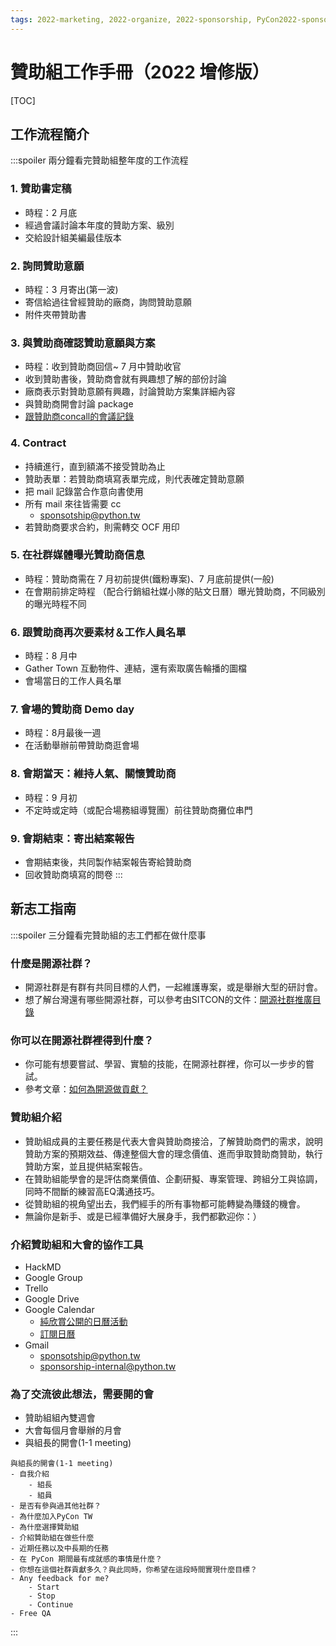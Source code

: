 ```yaml
---
tags: 2022-marketing, 2022-organize, 2022-sponsorship, PyCon2022-sponsorship 
---
```

# 贊助組工作手冊（2022 增修版） 


[TOC]

## 工作流程簡介

:::spoiler 兩分鐘看完贊助組整年度的工作流程
### 1. 贊助書定稿
- 時程：2 月底
- 經過會議討論本年度的贊助方案、級別
- 交給設計組美編最佳版本


### 2. 詢問贊助意願
- 時程：3 月寄出(第一波)
- 寄信給過往曾經贊助的廠商，詢問贊助意願
- 附件夾帶贊助書

### 3. 與贊助商確認贊助意願與方案
- 時程：收到贊助商回信~ 7 月中贊助收官
- 收到贊助書後，贊助商會就有興趣想了解的部份討論
- 廠商表示對贊助意願有興趣，討論贊助方案集詳細內容
- 與贊助商開會討論 package
- [跟贊助商concall的會議記錄](https://hackmd.io/xUV3O6TpSOGeg3sQEyqG0w)

### 4. Contract
- 持續進行，直到額滿不接受贊助為止
- 贊助表單：若贊助商填寫表單完成，則代表確定贊助意願
- 把 mail 記錄當合作意向書使用
- 所有 mail 來往皆需要 cc
    - sponsotship@python.tw
- 若贊助商要求合約，則需轉交 OCF 用印


### 5. 在社群媒體曝光贊助商信息
-  時程：贊助商需在 7 月初前提供(鐵粉專案)、7 月底前提供(一般)
-  在會期前排定時程 （配合行銷組社媒小隊的貼文日曆）曝光贊助商，不同級別的曝光時程不同

### 6. 跟贊助商再次要素材＆工作人員名單
-  時程：8 月中
-  Gather Town 互動物件、連結，還有索取廣告輪播的圖檔
-  會場當日的工作人員名單


### 7. 會場的贊助商 Demo day
- 時程：8月最後一週
- 在活動舉辦前帶贊助商逛會場

### 8. 會期當天：維持人氣、關懷贊助商
- 時程：9 月初
- 不定時或定時（或配合場務組導覽團）前往贊助商攤位串門

### 9. 會期結束：寄出結案報告
- 會期結束後，共同製作結案報告寄給贊助商
- 回收贊助商填寫的問卷
:::

## 新志工指南
:::spoiler 三分鐘看完贊助組的志工們都在做什麼事
### 什麼是開源社群？
- 開源社群是有群有共同目標的人們，一起維護專案，或是舉辦大型的研討會。
- 想了解台灣還有哪些開源社群，可以參考由SITCON的文件：[開源社群推廣目錄](https://hackmd.io/@SITCON/floss-community-list)

### 你可以在開源社群裡得到什麼？

- 你可能有想要嘗試、學習、實驗的技能，在開源社群裡，你可以一步步的嘗試。
- 參考文章：[如何為開源做貢獻？](https://opensource.guide/zh-hant/how-to-contribute/#%E7%82%BA%E4%BD%95%E8%A6%81%E7%82%BA%E9%96%8B%E6%BA%90%E8%B2%A2%E7%8D%BB%E5%BF%83%E5%8A%9B)

### 贊助組介紹
- 贊助組成員的主要任務是代表大會與贊助商接洽，了解贊助商們的需求，說明贊助方案的預期效益、傳達整個大會的理念價值、進而爭取贊助商贊助，執行贊助方案，並且提供結案報告。
- 在贊助組能學會的是評估商業價值、企劃研擬、專案管理、跨組分工與協調，同時不間斷的練習高EQ溝通技巧。
- 從贊助組的視角望出去，我們經手的所有事物都可能轉變為賺錢的機會。
- 無論你是新手、或是已經準備好大展身手，我們都歡迎你：）


### 介紹贊助組和大會的協作工具
- HackMD
- Google Group
- Trello
- Google Drive
- Google Calendar
    - [純欣賞公開的日曆活動](https://calendar.google.com/calendar/u/0/embed?src=t9r9qd19ju6760neai5gilt1v8@group.calendar.google.com)
    - [訂閱日曆](https://calendar.google.com/calendar/u/0?cid=dDlyOXFkMTlqdTY3NjBuZWFpNWdpbHQxdjhAZ3JvdXAuY2FsZW5kYXIuZ29vZ2xlLmNvbQ)
- Gmail
    - sponsotship@python.tw
    - sponsorship-internal@python.tw 

### 為了交流彼此想法，需要開的會
- 贊助組組內雙週會
- 大會每個月會舉辦的月會
- 與組長的開會(1-1 meeting)

```
與組長的開會(1-1 meeting)
- 自我介紹
    - 組長
    - 組員
- 是否有參與過其他社群？
- 為什麼加入PyCon TW 
- 為什麼選擇贊助組
- 介紹贊助組在做些什麼 
- 近期任務以及中長期的任務 
- 在 PyCon 期間最有成就感的事情是什麼？
- 你想在這個社群貢獻多久？與此同時，你希望在這段時間實現什麼目標？
- Any feedback for me?
    - Start
    - Stop
    - Continue
- Free QA
```
:::
